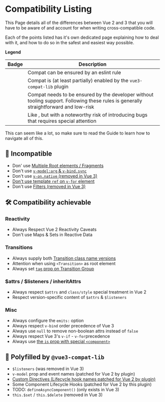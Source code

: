 # Compatibility Listing

This Page details all of the differences between Vue 2 and 3 that you will have to be aware of and account for when writing cross-compatible code.

Each of the points listed has it's own dedicated page explaining how to deal with it, and how to do so in the safest and easiest way possible.

**Legend**

| Badge          | Description                          |
|----------------|--------------------------------------|
| <eslint />     | Compat can be ensured by an eslint rule                              |
| <plugin />     | Compat is (at least partially) enabled by the `vue3-compat-lib` plugin |
| <discipline /> | Compat needs to be ensured by the developer without tooling support. Following these rules is generally straightforward and low-risk  |
| <pitfall />    | Like <discipline />, but with a noteworthy risk of introducing bugs that requires special attention |

This can seem like a lot, so make sure to read the Guide to learn how to navigate all of this.

## 🛑 Incompatible

- Don' use [Multiple Root elements / Fragments](./multiple-root-elements.md) <eslint />
- Don't use [`v-model:arg` & `v-bind.sync`](./v-model-arg-sync.md) <eslint />
- Don't use [`v-on.native` (removed in Vue 3)](./v-on-native.md) <eslint />
- [Don't use template `ref` on `v-for` element](./ref-v-for.md) <discipline />
-  Don't use [Filters (removed in Vue 3)](./filter.md) <eslint />

## 🛠 Compatibility achievable

### Reactivity
- Always Respect Vue 2 Reactivity Caveats <pitfall />
- Don't use Maps & Sets in Reactive Data <discipline />
### Transitions
- Always supply both [Transition class name versions](./transition-class-names.md) <discipline />
- Attention when using `<Transition>` as root element <discipline />
- Always set [`tag` prop on Transition Group](./transition-group-tag.md) <discipline />

### $attrs / $listeners / inheritAttrs
- Always respect `$attrs` and `class/style` special treatment in Vue 2 <eslint /><plugin />
- Respect version-specific content of `$attrs` & `$listeners` <eslint /><plugin />

### Misc

- Always configure the `emits:` option <eslint />
- Always respect `v-bind` order precedence of Vue 3 <pitfall />
- Always use `null` to remove non-boolean attrs instead of `false` <pitfall />
- Always respect Vue 3's `v-if` - `v-for`precedence <eslint />
- Always use [the `is` prop with special `<component>`](./component-is-prop.md) <eslint />

## 🧬 Polyfilled by `@vue3-compat-lib`

- `$listeners` (was removed in Vue 3) <eslint /><plugin />
- `v-model` prop and event names (patched for Vue 2 by plugin) <plugin />
- [Custom Directives (Lifecycle hook names patched for Vue 2 by plugin)](./custom-directives.md) <plugin />
- Some Component Lifecycle Hooks (patched for Vue 2 by this plugin) <plugin />
- TODO: `defineAsyncComponent()` (only exists in Vue 3) <eslint /><plugin />
- `this.$set` / `this.$delete` (removed in Vue 3) <plugin /> 

